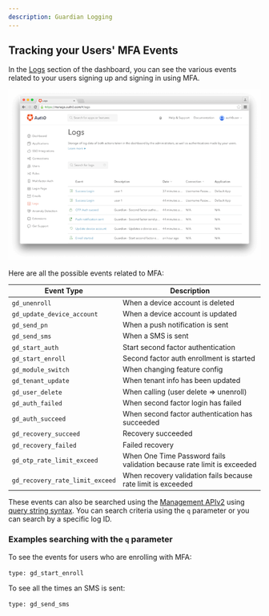 ```yaml
---
description: Guardian Logging
---
```

## Tracking your Users' MFA Events 

In the [Logs](${manage_url}/#/logs) section of the dashboard, you can see the various events related to your users signing up and signing in using MFA.

![](/media/articles/mfa/logs.png)

Here are all the possible events related to MFA:

| Event Type  | Description |
| --- | --- |
| `gd_unenroll` | When a device account is deleted |
| `gd_update_device_account` | When a device account is updated |
| `gd_send_pn` | When a push notification is sent |
| `gd_send_sms` | When a SMS is sent |
| `gd_start_auth` | Start second factor authentication  |
| `gd_start_enroll` | Second factor auth enrollment is started |
| `gd_module_switch` | When changing feature config |
| `gd_tenant_update` | When tenant info has been updated |
| `gd_user_delete` | When calling (user delete => unenroll) |
| `gd_auth_failed` | When second factor login has failed |
| `gd_auth_succeed` | When second factor authentication has succeeded |
| `gd_recovery_succeed` | Recovery succeeded |
| `gd_recovery_failed` | Failed recovery |
| `gd_otp_rate_limit_exceed` | When One Time Password fails validation because rate limit is exceeded |
| `gd_recovery_rate_limit_exceed` | When recovery validation fails because rate limit is exceeded |

These events can also be searched using the [Management APIv2](/api/management/v2#!/Logs) using [query string syntax](/api/management/v2/query-string-syntax). You can search criteria using the `q` parameter or you can search by a specific log ID.

### Examples searching with the `q` parameter

To see the events for users who are enrolling with MFA:

`type: gd_start_enroll`

To see all the times an SMS is sent:

`type: gd_send_sms`
